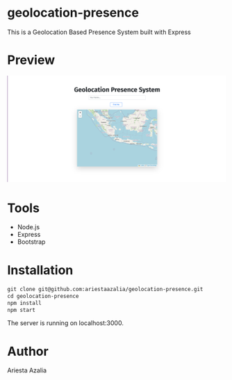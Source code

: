 # geolocation-presence

This is a Geolocation Based Presence System built with Express

# Preview

![GeolocationPresence](public/images/image.png)

# Tools

- Node.js
- Express
- Bootstrap

# Installation

```
git clone git@github.com:ariestaazalia/geolocation-presence.git
cd geolocation-presence
npm install
npm start
```

The server is running on localhost:3000.

# Author
Ariesta Azalia
